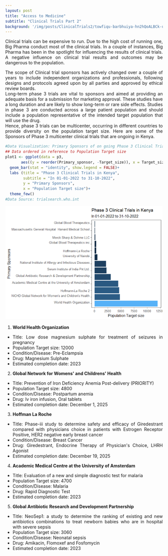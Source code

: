 ```yaml
---
layout: post
title: "Access to Medicine"
subtitle: "Clinical Trials Part 2"
background: '/img/posts/ClinicalTrials2/towfiqu-barbhuiya-hn2hQoALBCk-unsplash (1).jpg' 
---
```

<style>
body {
text-align: justify}
</style>
Clinical trials can be expensive to run. Due to the high cost of running one, Big Pharma conduct most of the clinical trials. In a couple of instances, Big Pharma has been in the spotlight for influencing the results of clinical trials. A negative influence on clinical trial results and outcomes may be dangerous to the population.

The scope of Clinical trial sponsors has actively changed over a couple of years to include independent organizations and professionals, following designs and protocols agreed upon by all parties and approved by ethical review boards.  
Long-term phase 3 trials are vital to sponsors and aimed at providing an adequate basis for a submission for marketing approval. These studies have a long duration and are likely to show long-term or rare side effects. Studies in phase 3 are conducted across a large patient population and should include a population representative of the intended target population that will use the drug.  
Hence, phase 3 trials can be multicenter, occurring in different countries to provide diversity on the population target size. Here are some of the Sponsors of Phase 3 multicenter clinical trials that are ongoing in Kenya.  
``` r
#Data Visualization: Primary Sponsors of on going Phase 3 Clinical Trials in Kenya
## Data ordered in reference to Population Target size
plot1 <- ggplot(data = p3,
       aes((y = reorder(Primary_sponsor, -Target_size)), x = Target_size, fill = Target_size))+
  geom_bar(stat = "identity", show.legend = FALSE)+
  labs (title = "Phase 3 Clinical Trials in Kenya",
        subtitle = "In 01-01-2022 to 31-10-2022",
        y = "Primary Sponsors",
        x = "Population Target size")+
  theme_few()
#Data Source: trialsearch.who.int  
```
<img src="/img/posts/ClinicalTrials2/unnamed-chunk-5-1.png"><img>

1. **World Health Organization**
* Title: Low dose magnesium sulphate for treatment of seizures in pregnancy
* Population Target size: 12000
* Condition/Disease: Pre-Eclampsia
* Drug: Magnesium Sulphate
* Estimated completion date: 2023  

2. **Global Network for Womens' and Childrens' Health**
* Title: Prevention of Iron Deficiency Anemia Post-delivery (PRIORITY)
* Population Target size: 4800
* Condition/Disease:  Postpartum anemia
* Drug: Iv iron infusion, Oral tablets
* Estimated completion date: December 1, 2025  

3. **Hoffman La Roche**
* Title: Phase-iii study to determine safety and efficacy of Giredestrant compared with physicians choice in patients with Estrogen Receptor Positive, HER2 negative early breast cancer 
* Condition/Disease: Breast Cancer
* Drug: Giredestrant, Endocrine Therapy of Physician's Choice, LHRH Agonist
* Estimated completion date: December 19, 2025

4. **Academic Medical Centre at the University of Amsterdam**
* Title: Evaluation of a new and simple diagnostic test for malaria
* Population Target size: 4700
* Condition/Disease: Malaria
* Drug: Rapid Diagnostic Test
* Estimated completion date: 2023

5. **Global Antibiotic Research and Development Partnership**
* Title: NeoSep1: a study to determine the ranking of existing and new antibiotics combinations to treat newborn babies who are in hospital with severe sepsis
* Population Target size: 3060
* Condition/Disease: Neonatal sepsis
* Drug: Amikacin, Flomoxef and Fosfomycin
* Estimated completion date: 2023



